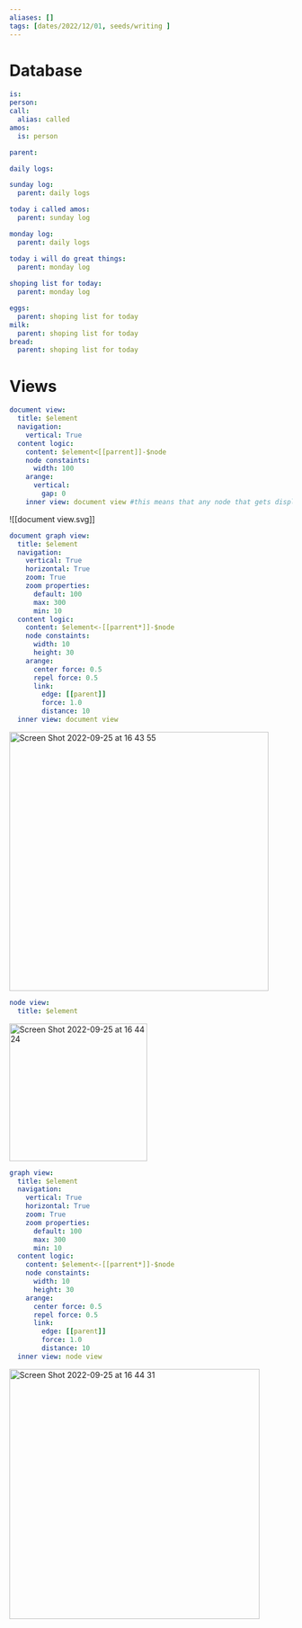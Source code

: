 ```yaml
---
aliases: []
tags: [dates/2022/12/01, seeds/writing ]
---
```


# Database
```yaml
is:
person:
call:
  alias: called
amos:
  is: person

parent:

daily logs:

sunday log:
  parent: daily logs

today i called amos:
  parent: sunday log

monday log:
  parent: daily logs

today i will do great things:
  parent: monday log
  
shoping list for today:
  parent: monday log

eggs:
  parent: shoping list for today
milk:
  parent: shoping list for today
bread:
  parent: shoping list for today
```

# Views
```yaml 
document view:
  title: $element
  navigation:
    vertical: True
  content logic: 
    content: $element<[[parrent]]-$node
    node constaints:
      width: 100
    arange:
      vertical:
        gap: 0
    inner view: document view #this means that any node that gets displayed will display this view within itself
```

![[document view.svg]]

```yaml
document graph view:
  title: $element
  navigation:
    vertical: True
    horizontal: True
    zoom: True
    zoom properties:
      default: 100
      max: 300
      min: 10
  content logic:
    content: $element<-[[parrent*]]-$node
    node constaints: 
      width: 10
      height: 30
    arange:
      center force: 0.5
      repel force: 0.5
      link:
        edge: [[parent]]
        force: 1.0
        distance: 10
  inner view: document view
```
<img width="461" alt="Screen Shot 2022-09-25 at 16 43 55" src="https://user-images.githubusercontent.com/8178413/192146768-64021c55-96e1-4500-b87b-2b81e246977e.png">

```yaml
node view:
  title: $element
```
<img width="245" alt="Screen Shot 2022-09-25 at 16 44 24" src="https://user-images.githubusercontent.com/8178413/192146794-f276de2c-fb32-409f-8da1-6067b65279f2.png">

```yaml
graph view:
  title: $element
  navigation:
    vertical: True
    horizontal: True
    zoom: True
    zoom properties:
      default: 100
      max: 300
      min: 10
  content logic:
    content: $element<-[[parrent*]]-$node
    node constaints:
      width: 10
      height: 30
    arange:
      center force: 0.5
      repel force: 0.5
      link:
        edge: [[parent]]
        force: 1.0
        distance: 10
  inner view: node view
```

<img width="445" alt="Screen Shot 2022-09-25 at 16 44 31" src="https://user-images.githubusercontent.com/8178413/192146796-bb40d844-1df7-4451-b19e-235c366fa12d.png">
